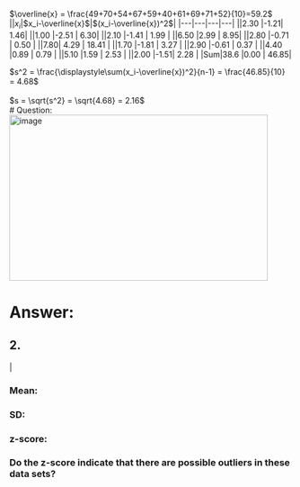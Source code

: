 $\overline{x} = \frac{49+70+54+67+59+40+61+69+71+52}{10}=59.2$<br>
||$x_i$|$x_i-\overline{x}$|$(x_i-\overline{x})^2$|
|---|---|---|---|
||2.30	|-1.21| 	1.46| 
||1.00	|-2.51 |	6.30| 
||2.10	|-1.41 |	1.99 |
||6.50	|2.99 |	8.95| 
||2.80	|-0.71 |	0.50 |
||7.80|	4.29 |	18.41 |
||1.70	|-1.81 |	3.27 |
||2.90	|-0.61 |	0.37 |
||4.40	|0.89 |	0.79 |
||5.10	|1.59 |	2.53 |
||2.00	|-1.51| 	2.28 |
|Sum|38.6	|0.00 |	46.85| 


$s^2 = \frac{\displaystyle\sum(x_i-\overline{x})^2}{n-1} = \frac{46.85}{10} = 4.68$<br>
<br>
$s = \sqrt{s^2} = \sqrt{4.68} = 2.16$<br># Question:<br>
<img width="460" height="295" alt="image" src="https://github.com/user-attachments/assets/1b985a5c-c8fb-401e-a3dc-bbedf4aafb31" /><br>
# Answer:<br>
## 2. <br>
|

### Mean:<br>
### SD:<br>
### z-score:<br>
### Do the z-score indicate that there are possible outliers in these data sets?<br>
